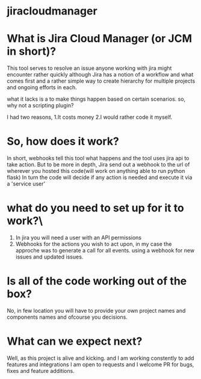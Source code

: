 # jiracloudmanager

# What is Jira Cloud Manager (or JCM in short)?
This tool serves to resolve an issue anyone working with jira might encounter rather quickly
although Jira has a notion of a workflow and what comes first and a rather simple way to create hierarchy for multiple projects and ongoing efforts in each.

what it lacks is a to make things happen based on certain scenarios.
so, why not a scripting plugin?

I had two reasons,
  1.It costs money
  2.I would rather code it myself.

# So, how does it work?
In short, webhooks tell this tool what happens and the tool uses jira api to take action.
But to be more in depth, Jira send out a webhook to the url of wherever you hosted this code(will work on anything able to run python flask)
In turn the code will decide if any action is needed and execute it via a 'service user'

# what do you need to set up for it to work?\
1. In jira you will need a user with an API permissions
2. Webhooks for the actions you wish to act upon, in my case the approche was to generate a call for all events.
   using a webhook for new issues and updated issues.
   
# Is all of the code working out of the box?
No, in few location you will have to provide your own project names and components names and ofcourse you decisions.

# What can we expect next?
Well, as this project is alive and kicking. and I am working constently to add features and integrations 
I am open to requests and I welcome PR for bugs, fixes and feature additions.

